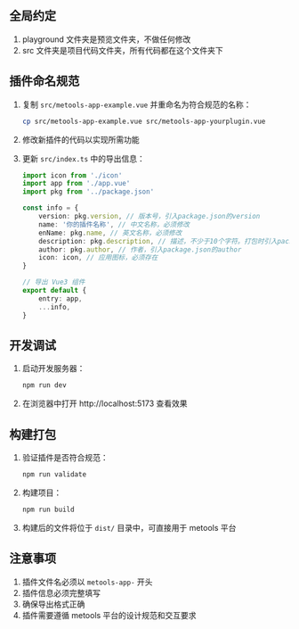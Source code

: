
## 全局约定

1. playground 文件夹是预览文件夹，不做任何修改
2. src 文件夹是项目代码文件夹，所有代码都在这个文件夹下

## 插件命名规范

1. 复制 `src/metools-app-example.vue` 并重命名为符合规范的名称：
   ```bash
   cp src/metools-app-example.vue src/metools-app-yourplugin.vue
   ```

2. 修改新插件的代码以实现所需功能

3. 更新 `src/index.ts` 中的导出信息：
   ```typescript
   import icon from './icon'
   import app from './app.vue'
   import pkg from '../package.json'

   const info = {
       version: pkg.version, // 版本号，引入package.json的version
       name: '你的插件名称', // 中文名称，必须修改
       enName: pkg.name, // 英文名称，必须修改
       description: pkg.description, // 描述，不少于10个字符。打包时引入package.json的description
       author: pkg.author, // 作者，引入package.json的author
       icon: icon, // 应用图标，必须存在
   }

   // 导出 Vue3 组件
   export default {
       entry: app,
       ...info,
   }
   ```

## 开发调试

1. 启动开发服务器：
   ```bash
   npm run dev
   ```

2. 在浏览器中打开 http://localhost:5173 查看效果

## 构建打包

1. 验证插件是否符合规范：
   ```bash
   npm run validate
   ```

2. 构建项目：
   ```bash
   npm run build
   ```

3. 构建后的文件将位于 `dist/` 目录中，可直接用于 metools 平台

## 注意事项

1. 插件文件名必须以 `metools-app-` 开头
2. 插件信息必须完整填写
3. 确保导出格式正确
4. 插件需要遵循 metools 平台的设计规范和交互要求